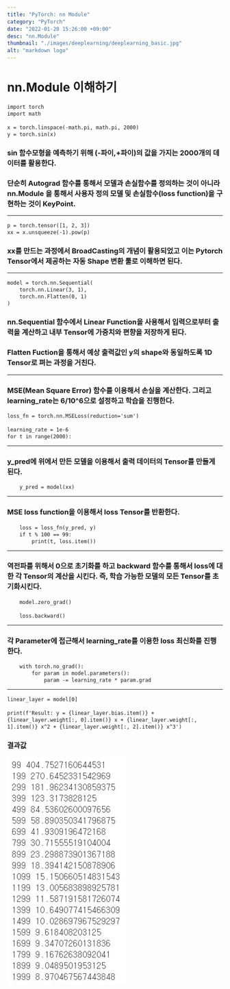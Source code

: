 ```yaml
---
title: "PyTorch: nn Module"
category: "PyTorch"
date: "2022-01-20 15:26:00 +09:00"
desc: "nn.Module"
thumbnail: "./images/deeplearning/deeplearning_basic.jpg"
alt: "markdown logo"
---
```


# nn.Module 이해하기

    import torch
    import math

    x = torch.linspace(-math.pi, math.pi, 2000)
    y = torch.sin(x)

### sin 함수모형을 예측하기 위해 (-파이,+파이)의 값을 가지는 2000개의 데이터를 활용한다.

### 단순히 Autograd 함수를 통해서 모델과 손실함수를 정의하는 것이 아니라 nn.Module 을 통해서 사용자 정의 모델 및 손실함수(loss function)을 구현하는 것이 KeyPoint.

----

    p = torch.tensor([1, 2, 3])
    xx = x.unsqueeze(-1).pow(p)

### xx를 만드는 과정에서 BroadCasting의 개념이 활용되었고 이는 Pytorch Tensor에서 제공하는 자동 Shape 변환 툴로 이해하면 된다.
----
    model = torch.nn.Sequential(
        torch.nn.Linear(3, 1),
        torch.nn.Flatten(0, 1)
    )

### nn.Sequential 함수에서 Linear Function을 사용해서 입력으로부터 출력을 계산하고 내부 Tensor에 가중치와 편향을 저장하게 된다.

### Flatten Fuction을 통해서 예상 출력값인 y의 shape와 동일하도록 1D Tensor로 펴는 과정을 거친다.
---


### MSE(Mean Square Error) 함수를 이용해서 손실을 계산한다. 그리고 learning_rate는 6/10^6으로 설정하고 학습을 진행한다.

    loss_fn = torch.nn.MSELoss(reduction='sum')

    learning_rate = 1e-6
    for t in range(2000):
----
### y_pred에 위에서 만든 모델을 이용해서 출력 데이터의 Tensor를 만들게 된다.

        y_pred = model(xx)
----
### MSE loss function을 이용해서 loss Tensor를 반환한다.

        loss = loss_fn(y_pred, y)
        if t % 100 == 99:
            print(t, loss.item())
----
### 역전파를 위해서 0으로 초기화를 하고 backward 함수를 통해서 loss에 대한 각 Tensor의 계산을 시킨다. 즉, 학습 가능한 모델의 모든 Tensor를 초기화시킨다.

        model.zero_grad()

        loss.backward()
----
### 각 Parameter에 접근해서 learning_rate를 이용한 loss 최신화를 진행한다.

        with torch.no_grad():
            for param in model.parameters():
                param -= learning_rate * param.grad
----
    linear_layer = model[0]

    print(f'Result: y = {linear_layer.bias.item()} + {linear_layer.weight[:, 0].item()} x + {linear_layer.weight[:, 1].item()} x^2 + {linear_layer.weight[:, 2].item()} x^3')

### 결과값

![img](images/deeplearning/../deeplearning_img/pytorch1.jpg)